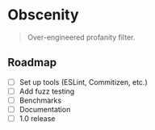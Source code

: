 # Obscenity

> Over-engineered profanity filter.

## Roadmap

- [ ] Set up tools (ESLint, Commitizen, etc.)
- [ ] Add fuzz testing
- [ ] Benchmarks
- [ ] Documentation
- [ ] 1.0 release
